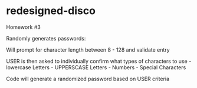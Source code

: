 # redesigned-disco
Homework #3

Randomly generates passwords:

Will prompt for character length between 8 - 128 and validate entry

USER is then asked to individually confirm what types of characters to use
    - lowercase Letters
    - UPPERSCASE Letters
    - Numbers
    - Special Characters

Code will generate a randomized password based on USER criteria